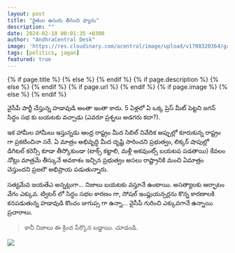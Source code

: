 ```yaml
---
layout: post
title: "రైతుల ఉసురు తీసింది ఫ్యాను"
description: ""
date: 2024-02-18 00:01:35 +0300
author: "AndhraCentral Desk"
image: 'https://res.cloudinary.com/acentral/image/upload/v1708320364/ganja/farmersdanger_u80prx.jpg'
tags: [politics, jagan]
featured: true
---
```


<meta content="{{ site.title }}" property="og:site_name">
{% if page.title %}
  <meta content="{{ page.title }}" property="og:title">
{% else %}
  <meta content="{{ site.title }}" property="og:title">
{% endif %}
{% if page.description %}
  <meta content="{{ page.description }}" property="og:description">
{% else %}
  <meta content="{{ site.description }}" property="og:description">
{% endif %}
{% if page.url %}
  <meta content="{{ site.url }}{{ page.url }}" property="og:url">
{% endif %}
{% if page.image %}
  <meta content="https://res.cloudinary.com/acentral/image/upload/v1708320364/ganja/farmersdanger_u80prx.jpg" property="og:image">
{% else %}
  <meta content="{{ site.url }}/images/og.png" property="og:image">
{% endif %}

వైసీపీ పార్టీ చేస్తున్న హడావుడి అంతా ఇంతా కాదు. 5 ఏళ్లలో ఏ ఒక్క ప్రెస్ మీట్ పెట్టని జగన్ సిద్ధం సభ కు బయటకు వచ్చాడు (ఎవరూ ప్రశ్నలు అడగరు కదా?). 

ఇక హామీల హామీలు ఇస్తున్నడు ఆంధ్ర రాష్ట్రం మీద సిబిల్ నివేదిక అప్పుల్లో కూరుకున్న రాష్ట్రం గా ప్రకటించినా సరే. ఏ మాత్రం అభివృద్ధి మీద దృష్టి సారించని ప్రభుత్వం, లిక్కర్ షాపుల్లో డిగిటల్ కరెన్సీ కూడా తీస్కోకుండా (టాక్స్ కట్టాలి, మళ్లీ అకవుంట్స్ బయటప పడతాయి) కేవలం నోట్లు మాత్రమే తీస్కునే అవకాశం ఇచ్చిన ప్రభుత్వం అసలు రాష్ట్రానికి మంచి ఏమాత్రం చెస్తుందని ప్రజలౌ అభిప్రాయ పడుతున్నారు.

సత్యమేవ జయతేఎ అన్నట్లుగా... నిజాలు బయటకు వస్తూనే ఉంటాయి. అసత్యాలకు ఆర్భాటం వేగం ఎక్కువ. ట్విటర్ లో సిద్ధం సభల కారణం గా, సోషల్ ఇంఫ్లుయన్సర్లను కొన్న కారణాలకి కనపడుతున్న హడావుడి కొంచం జుగుప్స గా ఉన్నా... వైసీపీ గురించి ఎక్కువగానే ఉన్నాయి ప్రచారాలు.

> కానీ నిజాలు ఈ క్రింద పేర్కొన బడ్డాయి. చూడండి.

<div class="gallery-box">
  <div class="gallery">
    <img src="https://res.cloudinary.com/acentral/image/upload/v1708320077/ganja/GGoo1mXbEAABBcq_uepuv1.jpg" loading="lazy">
  </div>
</div>

